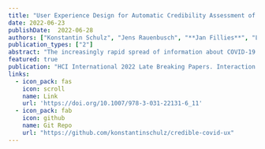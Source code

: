 ```yaml
---
title: "User Experience Design for Automatic Credibility Assessment of News Content About COVID-19"
date: 2022-06-23
publishDate:  2022-06-28
authors: ["Konstantin Schulz", "Jens Rauenbusch", "**Jan Fillies**", "Lisa Rutenburg", "Dimitrios Karvelas", "Georg Rehm"]
publication_types: ["2"]
abstract: "The increasingly rapid spread of information about COVID-19 on the web calls for automatic measures of credibility assessment. If large parts of the population are expected to act responsibly during a pandemic, they need information that can be trusted. In that context, we model the credibility of texts using 25 linguistic phenomena, such as spelling, sentiment and lexical diversity. We integrate these measures in a graphical interface and present two empirical studies to evaluate its usability for credibility assessment on COVID-19 news. Raw data for the studies, including all questions and responses, has been made available to the public using an open license: https://github.com/konstantinschulz/credible-covid-ux. The user interface prominently features three sub-scores and an aggregation for a quick overview. Besides, metadata about the concept, authorship and infrastructure of the underlying algorithm is provided explicitly."
featured: true
publication: "HCI International 2022 Late Breaking Papers. Interaction in New Media, Learning and Games. HCII 2022"
links:
  - icon_pack: fas
    icon: scroll
    name: Link
    url: 'https://doi.org/10.1007/978-3-031-22131-6_11'
  - icon_pack: fab
    icon: github
    name: Git Repo
    url: "https://github.com/konstantinschulz/credible-covid-ux"
---
```

